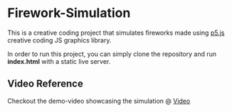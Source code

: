 # Firework-Simulation
This is a creative coding project that simulates fireworks made using [p5.js](https://p5js.org/) creative coding JS graphics library.

In order to run this project, you can simply clone the repository and run **index.html** with a static live server.

## Video Reference


Checkout the demo-video showcasing the simulation @ [Video](https://drive.google.com/file/d/1OO4oFp1Ba6FJK_LvwMib-JncyP5viugm/view?usp=sharing) 

